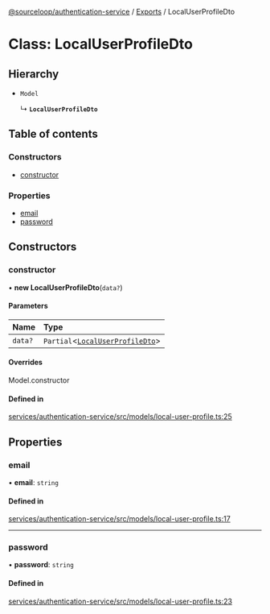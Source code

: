 [@sourceloop/authentication-service](../README.md) / [Exports](../modules.md) / LocalUserProfileDto

# Class: LocalUserProfileDto

## Hierarchy

- `Model`

  ↳ **`LocalUserProfileDto`**

## Table of contents

### Constructors

- [constructor](LocalUserProfileDto.md#constructor)

### Properties

- [email](LocalUserProfileDto.md#email)
- [password](LocalUserProfileDto.md#password)

## Constructors

### constructor

• **new LocalUserProfileDto**(`data?`)

#### Parameters

| Name | Type |
| :------ | :------ |
| `data?` | `Partial`<[`LocalUserProfileDto`](LocalUserProfileDto.md)\> |

#### Overrides

Model.constructor

#### Defined in

[services/authentication-service/src/models/local-user-profile.ts:25](https://github.com/sourcefuse/loopback4-microservice-catalog/blob/68ec38a2a/services/authentication-service/src/models/local-user-profile.ts#L25)

## Properties

### email

• **email**: `string`

#### Defined in

[services/authentication-service/src/models/local-user-profile.ts:17](https://github.com/sourcefuse/loopback4-microservice-catalog/blob/68ec38a2a/services/authentication-service/src/models/local-user-profile.ts#L17)

___

### password

• **password**: `string`

#### Defined in

[services/authentication-service/src/models/local-user-profile.ts:23](https://github.com/sourcefuse/loopback4-microservice-catalog/blob/68ec38a2a/services/authentication-service/src/models/local-user-profile.ts#L23)
